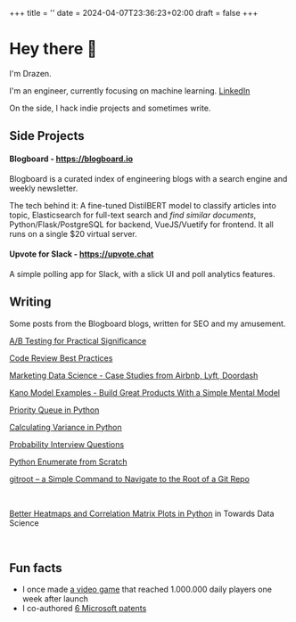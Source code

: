 +++
title = ''
date = 2024-04-07T23:36:23+02:00
draft = false
+++

# Hey there 👋

I'm Drazen.

I'm an engineer, currently focusing on machine learning. [LinkedIn](https://www.linkedin.com/in/drazenzaric/)

On the side, I hack indie projects and sometimes write.

## Side Projects

#### Blogboard - https://blogboard.io

Blogboard is a curated index of engineering blogs with a search engine and weekly newsletter.

The tech behind it: A fine-tuned DistilBERT model to classify articles into topic, Elasticsearch for full-text search and _find similar documents_, Python/Flask/PostgreSQL for backend, VueJS/Vuetify for frontend. It all runs on a single $20 virtual server.

#### Upvote for Slack - https://upvote.chat

A simple polling app for Slack, with a slick UI and poll analytics features.

## Writing

Some posts from the Blogboard blogs, written for SEO and my amusement.

[A/B Testing for Practical Significance](https://blogboard.io/blog/ab-testing-practical-significance/)

[Code Review Best Practices](https://blogboard.io/blog/code-review-best-practices/)

[Marketing Data Science - Case Studies from Airbnb, Lyft, Doordash](https://blogboard.io/blog/data-science-in-marketing-optimization/)

[Kano Model Examples - Build Great Products With a Simple Mental Model](https://blogboard.io/blog/kano-model-how-to-build-great-products-with-a-simple-mental-model/)

[Priority Queue in Python](https://blogboard.io/blog/knowledge/priority-queue-in-python/)

[Calculating Variance in Python](https://blogboard.io/blog/knowledge/python-variance/)

[Probability Interview Questions](https://blogboard.io/blog/knowledge/probability-interview-questions/)

[Python Enumerate from Scratch](https://blogboard.io/blog/knowledge/python-enumerate/)

[gitroot – a Simple Command to Navigate to the Root of a Git Repo](https://blogboard.io/blog/knowledge/cd-to-git-root/)

&nbsp;

[Better Heatmaps and Correlation Matrix Plots in Python](https://towardsdatascience.com/better-heatmaps-and-correlation-matrix-plots-in-python-41445d0f2bec) in Towards Data Science

&nbsp;

## Fun facts

- I once made [a video game](https://developers.facebook.com/success-stories/golden-boot/) that reached 1.000.000 daily players one week after launch
- I co-authored [6 Microsoft patents](https://patents.google.com/?inventor=drazen+zaric)
